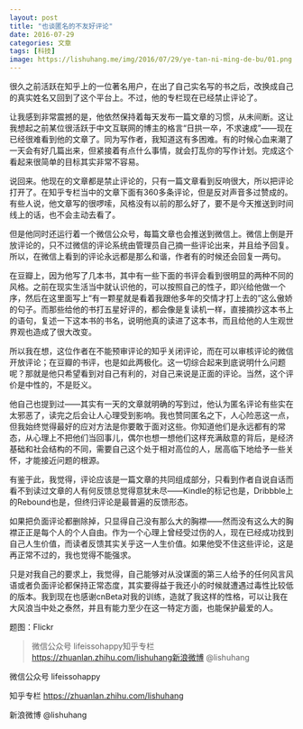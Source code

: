 ```yaml
---
layout: post
title: "也谈匿名的不友好评论"
date: 2016-07-29
categories: 文章
tags: [科技]
image: https://lishuhang.me/img/2016/07/29/ye-tan-ni-ming-de-bu/01.png
---
```


很久之前活跃在知乎上的一位著名用户，在出了自己实名写的书之后，改换成自己的真实姓名又回到了这个平台上。不过，他的专栏现在已经禁止评论了。

让我感到非常震撼的是，他依然保持着每天发布一篇文章的习惯，从未间断。这让我想起之前某位很活跃于中文互联网的博主的格言“日拱一卒，不求速成”——现在已经很难看到他的文章了。同为写作者，我知道这有多困难。有的时候心血来潮了一天会有好几篇出来，但紧接着有点什么事情，就会打乱你的写作计划。完成这个看起来很简单的目标其实非常不容易。

说回来。他现在的文章都是禁止评论的，只有一篇文章看到反响很大，所以把评论打开了。在知乎专栏当中的文章下面有360多条评论，但是反对声音多过赞成的。有些人说，他文章写的很啰嗦，风格没有以前的那么好了，要不是今天推送到时间线上的话，也不会主动去看了。

但是他同时还运行着一个微信公众号，每篇文章也会推送到微信上。微信上倒是开放评论的，只不过微信的评论系统由管理员自己摘一些评论出来，并且给予回复。所以，在微信上看到的评论永远都是那么和谐，作者有的时候还会回复一两句。

在豆瓣上，因为他写了几本书，其中有一些下面的书评会看到很明显的两种不同的风格。之前在现实生活当中就认识他的，可以按照自己的性子，即兴给他做一个序，然后在这里面写上“有一颗星就是看着我跟他多年的交情才打上去的”这么傲娇的句子。而那些给他的书打五星好评的，都会像是复读机一样，直接摘抄这本书上的语句，复述一下这本书的书名，说明他真的读进了这本书，而且给他的人生观世界观也造成了很大改变。

所以我在想，这位作者在不能预审评论的知乎关闭评论，而在可以审核评论的微信开放评论；在豆瓣的书评，也是如此两极化。这一切综合起来到底说明什么问题呢？那就是他只希望看到对自己有利的，对自己来说是正面的评论。当然，这个评价是中性的，不是贬义。

他自己也提到过——其实有一天的文章就明确的写到过，他认为匿名评论有些实在太邪恶了，读完之后会让人心理受到影响。我也赞同匿名之下，人心险恶这一点，但我始终觉得最好的应对方法是你要敢于面对这些。你知道他们是永远都有的常态，从心理上不把他们当回事儿，偶尔也想一想他们这样充满敌意的背后，是经济基础和社会结构的不同，需要自己这个处于相对高位的人，居高临下地给予一些关怀，才能接近问题的根源。

有鉴于此，我觉得，评论应该是一篇文章的共同组成部分，只看到作者自说自话而看不到读过文章的人有何反馈总觉得意犹未尽——Kindle的标记也是，Dribbble上的Rebound也是，但终归评论是最普遍的反馈形态。

如果把负面评论都删除掉，只显得自己没有那么大的胸襟——然而没有这么大的胸襟正正是每个人的个人自由。作为一个心理上曾经受过伤的人，现在已经成功找到自己人生价值，而读者反馈其实关乎这一人生价值。如果他受不住这些评论，这是再正常不过的，我也觉得不能强求。

只是对我自己的要求上，我觉得，自己能够对从没谋面的第三人给予的任何风言风语或者负面评论都保持正常态度，其实要得益于我还小的时候就遭遇过毒性比较低的版本。我到现在也感谢cnBeta对我的训练，造就了我这样的性格，可以让我在大风浪当中处之泰然，并且有能力至少在这一特定方面，也能保护最爱的人。

题图：Flickr

> 微信公众号 lifeissohappy知乎专栏 https://zhuanlan.zhihu.com/lishuhang新浪微博 @lishuhang

微信公众号 lifeissohappy

知乎专栏 https://zhuanlan.zhihu.com/lishuhang

新浪微博 @lishuhang